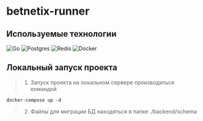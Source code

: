 # betnetix-runner

## Используемые технологии
![Go](https://img.shields.io/badge/go-%2300ADD8.svg?style=for-the-badge&logo=go&logoColor=white)
![Postgres](https://img.shields.io/badge/postgres-%23316192.svg?style=for-the-badge&logo=postgresql&logoColor=white)
![Redis](https://img.shields.io/badge/redis-%23DD0031.svg?style=for-the-badge&logo=redis&logoColor=white)
![Docker](https://img.shields.io/badge/docker-%230db7ed.svg?style=for-the-badge&logo=docker&logoColor=white)

## Локальный запуск проекта

> 1. Запуск проекта на локальном сервере производиться командой
```
docker-compose up -d
```
> 2. Файлы для миграции БД находяться в папке ./backend/schema